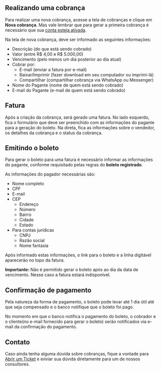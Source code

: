 ## Realizando uma cobrança

Para realizar uma nova cobrança, acesse a tela de cobranças e clique em **Nova cobrança**. Mas vale lembrar que para gerar a primeira cobrança é necessário que sua [conta esteja ativada](cadastro?id=ativa%c3%a7%c3%a3o-da-conta).

Na tela de nova cobrança, deve ser informado as seguintes informações:
- Descrição (do que está sendo cobrado)
- Valor (entre R$ 4,00 e R$ 5.000,00)
- Vencimento (pelo menos um dia posterior ao dia atual)
- Cobrar por: 
    - E-mail (enviar a fatura por e-mail)
    - Baixar/Imprimir (fazer download em seu computador ou imprimi-lá)
    - Compartilhar (compartilhar cobrança via WhatsApp ou Messenger)
- Nome do Pagante (nome de quem está sendo cobrado)
- E-mail do Pagante (e-mail de quem está sendo cobrado)

## Fatura

Após a criação da cobrança, será gerado uma fatura. No lado esquerdo, fica o formulário que deve ser preenchido com as informações do pagante para a geração do boleto. Na direta, fica as informações sobre o vendedor, os detalhes da cobrança e o status da cobrança.

## Emitindo o boleto

Para gerar o boleto para uma fatura é necessário informar as informações do pagante, conforme requisitado pelas regras do **boleto registrado**.

As informações do pagador necessárias são:
- Nome completo
- CPF
- E-mail
- CEP
    - Endereço
    - Número
    - Bairro
    - Cidade
    - Estado
- Para contas jurídicas
    - CNPJ
    - Razão social
    - Nome fantasia

Após informado estas informações, o link para o boleto e a linha digitável aparecerão no topo da fatura.

**Importante:** Não é permitido gerar o boleto após ao dia da data de vencimento. Nesse caso a fatura estará indisponível.

## Confirmação de pagamento

Pela natureza da forma de pagamento, o boleto pode levar até 1 dia útil até que seja compensado e o banco notifique que o boleto foi pago.

No momento em que o banco notifica o pagamento do boleto, o cobrador e o cliente(no e-mail fornecido para gerar o boleto) serão notificados via e-mail da confirmação do pagamento. 

## Contato

Caso ainda tenha alguma dúvida sobre cobranças, fique a vontade para [Abrir um Ticket](https://loop.desk360.com.br/tickets/new) e enviar sua dúvida diretamente para um de nossos consultores.
